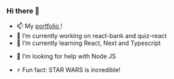 ### Hi there 👋

<!--
**JPSS14/JPSS14** is a ✨ _special_ ✨ repository because its `README.md` (this file) appears on your GitHub profile.

Here are some ideas to get you started:
-->
- 📫 My [ portfolio ](https://jpss14.github.io/portfolio/index.html)!
- 🔭 I’m currently working on react-bank and quiz-react
- 🌱 I’m currently learning React, Next and Typescript
<!-- - 👯 I’m looking to collaborate on ... -->
- 🤔 I’m looking for help with Node JS
<!-- - 💬 Ask me about ... -->
<!-- - 📫 How to reach me: ... -->
<!-- - 😄 Pronouns: ... -->
- ⚡ Fun fact: STAR WARS is incredible!
